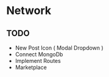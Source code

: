 # Network

## TODO
- New Post Icon ( Modal Dropdown ) 
- Connect MongoDb
- Implement Routes
- Marketplace
 
